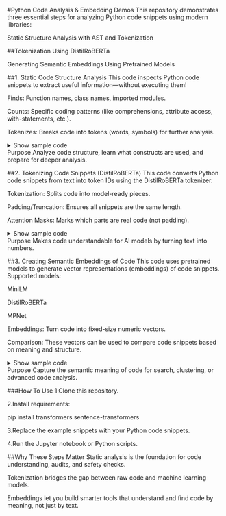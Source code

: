 #Python Code Analysis & Embedding Demos
This repository demonstrates three essential steps for analyzing Python code snippets using modern libraries:

Static Structure Analysis with AST and Tokenization

##Tokenization Using DistilRoBERTa

Generating Semantic Embeddings Using Pretrained Models

##1. Static Code Structure Analysis
This code inspects Python code snippets to extract useful information—without executing them!

Finds: Function names, class names, imported modules.

Counts: Specific coding patterns (like comprehensions, attribute access, with-statements, etc.).

Tokenizes: Breaks code into tokens (words, symbols) for further analysis.

<details> <summary>Show sample code</summary>
python
import ast
import tokenize
import io

class CodeAnalyzer(ast.NodeVisitor):
    # ... (Class definition code)
    pass

def tokenize_code(code):
    # ... (Tokenization code)
    pass

snippets = [
    # ... (Your code snippets)
]

for code in snippets:
    # ... (Analysis code)
    pass
</details>
Purpose
Analyze code structure, learn what constructs are used, and prepare for deeper analysis.

##2. Tokenizing Code Snippets (DistilRoBERTa)
This code converts Python code snippets from text into token IDs using the DistilRoBERTa tokenizer.

Tokenization: Splits code into model-ready pieces.

Padding/Truncation: Ensures all snippets are the same length.

Attention Masks: Marks which parts are real code (not padding).

<details> <summary>Show sample code</summary>
python
from transformers import AutoTokenizer

tokenizer = AutoTokenizer.from_pretrained("distilroberta-base")

encoded_inputs = tokenizer(
    snippets,
    padding=True,
    truncation=True,
    return_tensors="pt"
)
# ... (Printing results)
</details>
Purpose
Makes code understandable for AI models by turning text into numbers.

##3. Creating Semantic Embeddings of Code
This code uses pretrained models to generate vector representations (embeddings) of code snippets. Supported models:

MiniLM

DistilRoBERTa

MPNet

Embeddings: Turn code into fixed-size numeric vectors.

Comparison: These vectors can be used to compare code snippets based on meaning and structure.

<details> <summary>Show sample code</summary>
python
from sentence_transformers import SentenceTransformer

model_minilm = SentenceTransformer('sentence-transformers/all-MiniLM-L6-v2')
model_distilroberta = SentenceTransformer('sentence-transformers/msmarco-distilroberta-base-v2')
model_mpnet = SentenceTransformer('sentence-transformers/all-mpnet-base-v2')

embeddings_minilm = model_minilm.encode(snippets, normalize_embeddings=True)
embeddings_distilroberta = model_distilroberta.encode(snippets, normalize_embeddings=True)
embeddings_mpnet = model_mpnet.encode(snippets, normalize_embeddings=True)
</details>
Purpose
Capture the semantic meaning of code for search, clustering, or advanced code analysis.

###How To Use
1.Clone this repository.

2.Install requirements:

pip install transformers sentence-transformers

3.Replace the example snippets with your Python code snippets.

4.Run the Jupyter notebook or Python scripts.

##Why These Steps Matter
Static analysis is the foundation for code understanding, audits, and safety checks.

Tokenization bridges the gap between raw code and machine learning models.

Embeddings let you build smarter tools that understand and find code by meaning, not just by text.
